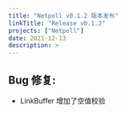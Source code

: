 ```yaml
---
title: "Netpoll v0.1.2 版本发布"
linkTitle: "Release v0.1.2"
projects: ["Netpoll"]
date: 2021-12-13
description: >
---
```


## Bug 修复:

- LinkBuffer 增加了空值校验
